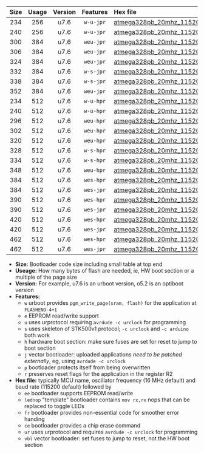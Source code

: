 |Size|Usage|Version|Features|Hex file|
|:-:|:-:|:-:|:-:|:--|
|234|256|u7.6|`w-u-jpr`|[atmega328pb_20mhz_115200bps_ur_vbl.hex](https://raw.githubusercontent.com/stefanrueger/urboot/main/atmega328pb_20mhz_115200bps_ur_vbl.hex)|
|240|256|u7.6|`w-u-jpr`|[atmega328pb_20mhz_115200bps_lednop_ur_vbl.hex](https://raw.githubusercontent.com/stefanrueger/urboot/main/atmega328pb_20mhz_115200bps_lednop_ur_vbl.hex)|
|300|384|u7.6|`weu-jpr`|[atmega328pb_20mhz_115200bps_ee_ur_vbl.hex](https://raw.githubusercontent.com/stefanrueger/urboot/main/atmega328pb_20mhz_115200bps_ee_ur_vbl.hex)|
|306|384|u7.6|`weu-jpr`|[atmega328pb_20mhz_115200bps_ee_lednop_ur_vbl.hex](https://raw.githubusercontent.com/stefanrueger/urboot/main/atmega328pb_20mhz_115200bps_ee_lednop_ur_vbl.hex)|
|324|384|u7.6|`weu-jpr`|[atmega328pb_20mhz_115200bps_ee_lednop_fr_ur_vbl.hex](https://raw.githubusercontent.com/stefanrueger/urboot/main/atmega328pb_20mhz_115200bps_ee_lednop_fr_ur_vbl.hex)|
|332|384|u7.6|`w-s-jpr`|[atmega328pb_20mhz_115200bps_vbl.hex](https://raw.githubusercontent.com/stefanrueger/urboot/main/atmega328pb_20mhz_115200bps_vbl.hex)|
|338|384|u7.6|`w-s-jpr`|[atmega328pb_20mhz_115200bps_lednop_vbl.hex](https://raw.githubusercontent.com/stefanrueger/urboot/main/atmega328pb_20mhz_115200bps_lednop_vbl.hex)|
|352|384|u7.6|`weu-jpr`|[atmega328pb_20mhz_115200bps_ee_lednop_fr_ce_ur_vbl.hex](https://raw.githubusercontent.com/stefanrueger/urboot/main/atmega328pb_20mhz_115200bps_ee_lednop_fr_ce_ur_vbl.hex)|
|234|512|u7.6|`w-u-hpr`|[atmega328pb_20mhz_115200bps_ur.hex](https://raw.githubusercontent.com/stefanrueger/urboot/main/atmega328pb_20mhz_115200bps_ur.hex)|
|240|512|u7.6|`w-u-hpr`|[atmega328pb_20mhz_115200bps_lednop_ur.hex](https://raw.githubusercontent.com/stefanrueger/urboot/main/atmega328pb_20mhz_115200bps_lednop_ur.hex)|
|296|512|u7.6|`weu-hpr`|[atmega328pb_20mhz_115200bps_ee_ur.hex](https://raw.githubusercontent.com/stefanrueger/urboot/main/atmega328pb_20mhz_115200bps_ee_ur.hex)|
|302|512|u7.6|`weu-hpr`|[atmega328pb_20mhz_115200bps_ee_lednop_ur.hex](https://raw.githubusercontent.com/stefanrueger/urboot/main/atmega328pb_20mhz_115200bps_ee_lednop_ur.hex)|
|320|512|u7.6|`weu-hpr`|[atmega328pb_20mhz_115200bps_ee_lednop_fr_ur.hex](https://raw.githubusercontent.com/stefanrueger/urboot/main/atmega328pb_20mhz_115200bps_ee_lednop_fr_ur.hex)|
|328|512|u7.6|`w-s-hpr`|[atmega328pb_20mhz_115200bps.hex](https://raw.githubusercontent.com/stefanrueger/urboot/main/atmega328pb_20mhz_115200bps.hex)|
|334|512|u7.6|`w-s-hpr`|[atmega328pb_20mhz_115200bps_lednop.hex](https://raw.githubusercontent.com/stefanrueger/urboot/main/atmega328pb_20mhz_115200bps_lednop.hex)|
|348|512|u7.6|`weu-hpr`|[atmega328pb_20mhz_115200bps_ee_lednop_fr_ce_ur.hex](https://raw.githubusercontent.com/stefanrueger/urboot/main/atmega328pb_20mhz_115200bps_ee_lednop_fr_ce_ur.hex)|
|384|512|u7.6|`wes-hpr`|[atmega328pb_20mhz_115200bps_ee.hex](https://raw.githubusercontent.com/stefanrueger/urboot/main/atmega328pb_20mhz_115200bps_ee.hex)|
|384|512|u7.6|`wes-jpr`|[atmega328pb_20mhz_115200bps_ee_vbl.hex](https://raw.githubusercontent.com/stefanrueger/urboot/main/atmega328pb_20mhz_115200bps_ee_vbl.hex)|
|390|512|u7.6|`wes-hpr`|[atmega328pb_20mhz_115200bps_ee_lednop.hex](https://raw.githubusercontent.com/stefanrueger/urboot/main/atmega328pb_20mhz_115200bps_ee_lednop.hex)|
|390|512|u7.6|`wes-jpr`|[atmega328pb_20mhz_115200bps_ee_lednop_vbl.hex](https://raw.githubusercontent.com/stefanrueger/urboot/main/atmega328pb_20mhz_115200bps_ee_lednop_vbl.hex)|
|420|512|u7.6|`wes-hpr`|[atmega328pb_20mhz_115200bps_ee_lednop_fr.hex](https://raw.githubusercontent.com/stefanrueger/urboot/main/atmega328pb_20mhz_115200bps_ee_lednop_fr.hex)|
|420|512|u7.6|`wes-jpr`|[atmega328pb_20mhz_115200bps_ee_lednop_fr_vbl.hex](https://raw.githubusercontent.com/stefanrueger/urboot/main/atmega328pb_20mhz_115200bps_ee_lednop_fr_vbl.hex)|
|462|512|u7.6|`wes-hpr`|[atmega328pb_20mhz_115200bps_ee_lednop_fr_ce.hex](https://raw.githubusercontent.com/stefanrueger/urboot/main/atmega328pb_20mhz_115200bps_ee_lednop_fr_ce.hex)|
|462|512|u7.6|`wes-jpr`|[atmega328pb_20mhz_115200bps_ee_lednop_fr_ce_vbl.hex](https://raw.githubusercontent.com/stefanrueger/urboot/main/atmega328pb_20mhz_115200bps_ee_lednop_fr_ce_vbl.hex)|

- **Size:** Bootloader code size including small table at top end
- **Useage:** How many bytes of flash are needed, ie, HW boot section or a multiple of the page size
- **Version:** For example, u7.6 is an urboot version, o5.2 is an optiboot version
- **Features:**
  + `w` urboot provides `pgm_write_page(sram, flash)` for the application at `FLASHEND-4+1`
  + `e` EEPROM read/write support
  + `u` uses urprotocol requiring `avrdude -c urclock` for programming
  + `s` uses skeleton of STK500v1 protocol; `-c urclock` and `-c arduino` both work
  + `h` hardware boot section: make sure fuses are set for reset to jump to boot section
  + `j` vector bootloader: uploaded applications *need to be patched externally*, eg, using `avrdude -c urclock`
  + `p` bootloader protects itself from being overwritten
  + `r` preserves reset flags for the application in the register R2
- **Hex file:** typically MCU name, oscillator frequency (16 MHz default) and baud rate (115200 default) followed by
  + `ee` bootloader supports EEPROM read/write
  + `lednop` "template" bootloader contains `mov rx,rx` nops that can be replaced to toggle LEDs
  + `fr` bootloader provides non-essential code for smoother error handing
  + `ce` bootloader provides a chip erase command
  + `ur` uses urprotocol and requires `avrdude -c urclock` for programming
  + `vbl` vector bootloader: set fuses to jump to reset, not the HW boot section

